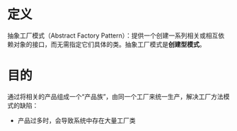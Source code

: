 # 定义

抽象工厂模式（Abstract Factory Pattern）：提供一个创建一系列相关或相互依赖对象的接口，而无需指定它们具体的类。抽象工厂模式是**创建型模式**。  

# 目的

通过将相关的产品组成一个“产品族”，由同一个工厂来统一生产，解决工厂方法模式的缺陷：  

- 产品过多时，会导致系统中存在大量工厂类

